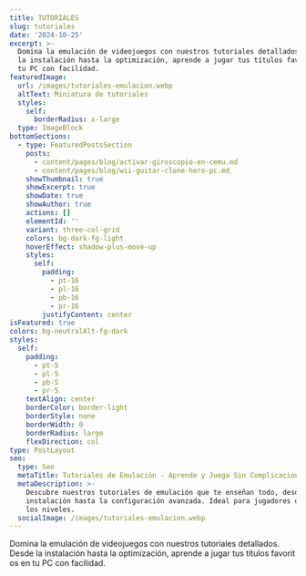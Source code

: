 ```yaml
---
title: TUTORIALES
slug: tutoriales
date: '2024-10-25'
excerpt: >-
  Domina la emulación de videojuegos con nuestros tutoriales detallados. Desde
  la instalación hasta la optimización, aprende a jugar tus títulos favoritos en
  tu PC con facilidad.
featuredImage:
  url: /images/tutoriales-emulacion.webp
  altText: Miniatura de tutoriales
  styles:
    self:
      borderRadius: x-large
  type: ImageBlock
bottomSections:
  - type: FeaturedPostsSection
    posts:
      - content/pages/blog/activar-giroscopio-en-cemu.md
      - content/pages/blog/wii-guitar-clone-hero-pc.md
    showThumbnail: true
    showExcerpt: true
    showDate: true
    showAuthor: true
    actions: []
    elementId: ''
    variant: three-col-grid
    colors: bg-dark-fg-light
    hoverEffect: shadow-plus-move-up
    styles:
      self:
        padding:
          - pt-16
          - pl-16
          - pb-16
          - pr-16
        justifyContent: center
isFeatured: true
colors: bg-neutralAlt-fg-dark
styles:
  self:
    padding:
      - pt-5
      - pl-5
      - pb-5
      - pr-5
    textAlign: center
    borderColor: border-light
    borderStyle: none
    borderWidth: 0
    borderRadius: large
    flexDirection: col
type: PostLayout
seo:
  type: Seo
  metaTitle: Tutoriales de Emulación - Aprende y Juega Sin Complicaciones de Manera Fácil
  metaDescription: >-
    Descubre nuestros tutoriales de emulación que te enseñan todo, desde la
    instalación hasta la configuración avanzada. Ideal para jugadores de todos
    los niveles.
  socialImage: /images/tutoriales-emulacion.webp
---
```

<div style="text-align: left">Domina la emulación de videojuegos con nuestros tutoriales detallados.
Desde la instalación hasta la optimización, aprende a jugar tus títulos favoritos en tu PC con facilidad.</div>

